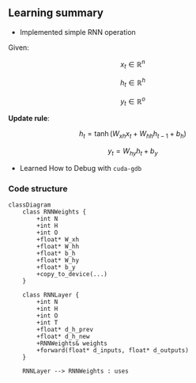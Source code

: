 ## Learning summary

* Implemented simple RNN operation

Given:

$$
x_t \in \mathbb{R}^n
$$

$$
h_t \in \mathbb{R}^h
$$

$$
y_t \in \mathbb{R}^o
$$

**Update rule**:

$$
h_t = \tanh(W_{xh} x_t + W_{hh} h_{t-1} + b_h)
$$

$$
y_t = W_{hy} h_t + b_y
$$


* Learned How to Debug with ``cuda-gdb``


### Code structure

```mermaid
classDiagram
    class RNNWeights {
        +int N
        +int H
        +int O
        +float* W_xh
        +float* W_hh
        +float* b_h
        +float* W_hy
        +float* b_y
        +copy_to_device(...)
    }

    class RNNLayer {
        +int N
        +int H
        +int O
        +int T
        +float* d_h_prev
        +float* d_h_new
        +RNNWeights& weights
        +forward(float* d_inputs, float* d_outputs)
    }

    RNNLayer --> RNNWeights : uses
```
